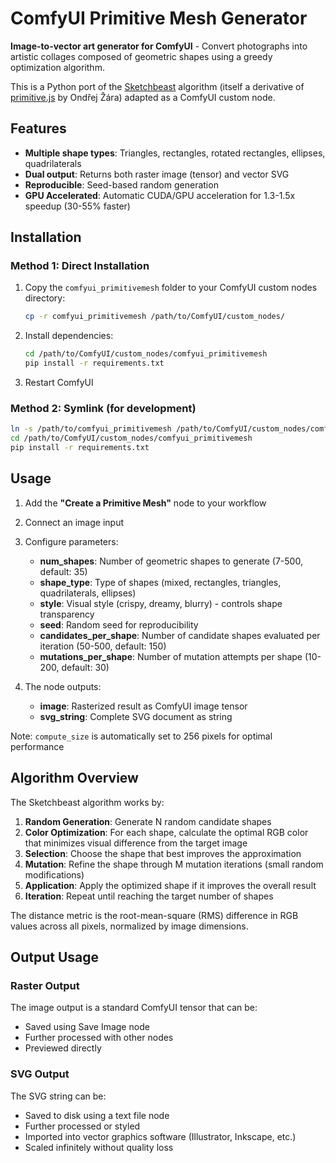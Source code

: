 # ComfyUI Primitive Mesh Generator

**Image-to-vector art generator for ComfyUI** - Convert photographs into artistic collages composed of geometric shapes using a greedy optimization algorithm.

This is a Python port of the [Sketchbeast](https://github.com/rossturk/sketchbeast) algorithm (itself a derivative of [primitive.js](https://github.com/ondras/primitive.js) by Ondřej Žára) adapted as a ComfyUI custom node.

## Features

- **Multiple shape types**: Triangles, rectangles, rotated rectangles, ellipses, quadrilaterals
- **Dual output**: Returns both raster image (tensor) and vector SVG
- **Reproducible**: Seed-based random generation
- **GPU Accelerated**: Automatic CUDA/GPU acceleration for 1.3-1.5x speedup (30-55% faster)

## Installation

### Method 1: Direct Installation

1. Copy the `comfyui_primitivemesh` folder to your ComfyUI custom nodes directory:
   ```bash
   cp -r comfyui_primitivemesh /path/to/ComfyUI/custom_nodes/
   ```

2. Install dependencies:
   ```bash
   cd /path/to/ComfyUI/custom_nodes/comfyui_primitivemesh
   pip install -r requirements.txt
   ```

3. Restart ComfyUI

### Method 2: Symlink (for development)

```bash
ln -s /path/to/comfyui_primitivemesh /path/to/ComfyUI/custom_nodes/comfyui_primitivemesh
cd /path/to/ComfyUI/custom_nodes/comfyui_primitivemesh
pip install -r requirements.txt
```

## Usage

1. Add the **"Create a Primitive Mesh"** node to your workflow
2. Connect an image input
3. Configure parameters:
   - **num_shapes**: Number of geometric shapes to generate (7-500, default: 35)
   - **shape_type**: Type of shapes (mixed, rectangles, triangles, quadrilaterals, ellipses)
   - **style**: Visual style (crispy, dreamy, blurry) - controls shape transparency
   - **seed**: Random seed for reproducibility
   - **candidates_per_shape**: Number of candidate shapes evaluated per iteration (50-500, default: 150)
   - **mutations_per_shape**: Number of mutation attempts per shape (10-200, default: 30)

4. The node outputs:
   - **image**: Rasterized result as ComfyUI image tensor
   - **svg_string**: Complete SVG document as string

Note: `compute_size` is automatically set to 256 pixels for optimal performance

## Algorithm Overview

The Sketchbeast algorithm works by:

1. **Random Generation**: Generate N random candidate shapes
2. **Color Optimization**: For each shape, calculate the optimal RGB color that minimizes visual difference from the target image
3. **Selection**: Choose the shape that best improves the approximation
4. **Mutation**: Refine the shape through M mutation iterations (small random modifications)
5. **Application**: Apply the optimized shape if it improves the overall result
6. **Iteration**: Repeat until reaching the target number of shapes

The distance metric is the root-mean-square (RMS) difference in RGB values across all pixels, normalized by image dimensions.

## Output Usage

### Raster Output
The image output is a standard ComfyUI tensor that can be:
- Saved using Save Image node
- Further processed with other nodes
- Previewed directly

### SVG Output
The SVG string can be:
- Saved to disk using a text file node
- Further processed or styled
- Imported into vector graphics software (Illustrator, Inkscape, etc.)
- Scaled infinitely without quality loss

